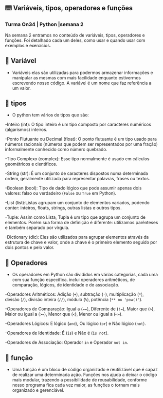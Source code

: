 
## ⌨️ Variáveis, tipos, operadores e funções

  ###   Turma On34 | Python |semana 2 



  Na semana 2 entramos no conteúdo de variáveis, tipos, operadores e funções. Foi detalhado cada um deles, como usar e quando usar com exemplos e exercícios.

## 📌 Variável
- Variáveis elas são utilizadas para podermos armazenar informações e manipular as mesmas com mais facilidade enquanto estivermos escrevendo nosso código. A variável é um nome que faz referência a um valor.

## 📌 tipos
- O python tem vários de tipos que são:

-Inteiro (int): O tipo inteiro é um tipo composto por caracteres numéricos (algarismos) inteiros.

-Ponto Flutuante ou Decimal (float): O ponto flutuante é um tipo usado para números racionais (números que podem ser representados por uma fração) informalmente conhecido como número quebrado.

-Tipo Complexo (complex): Esse tipo normalmente é usado em cálculos geométricos e científicos.

-String (str): É um conjunto de caracteres dispostos numa determinada ordem, geralmente utilizada para representar palavras, frases ou textos.

-Boolean (bool): Tipo de dado lógico que pode assumir apenas dois valores: falso ou verdadeiro (`False` ou `True` em Python).

-List (list):Listas agrupam um conjunto de elementos variados, podendo conter: inteiros, floats, strings, outras listas e outros tipos.

-Tuple: Assim como Lista, Tupla é um tipo que agrupa um conjunto de elementos. Porém sua forma de definição é diferente: utilizamos parênteses e também separado por vírgula.

-Dictionary (dic): Eles são utilizados para agrupar elementos através da estrutura de chave e valor, onde a chave é o primeiro elemento seguido por dois pontos e pelo valor.

## 📌 Operadores
-  Os operadores em Python são divididos em várias categorias, cada uma com sua função específica. inclui operadores aritméticos, de comparação, lógicos, de identidade e de associação.

-Operadores Aritméticos: Adição (`+`), subtração (`-`), multiplicação (`*`), divisão (`/`), divisão inteira (`//`), módulo (`%`), potência (`** ou 'pow()'`).

-Operadores de Comparação: Igual a (`==`), Diferente de (`!=`),  Maior que (`>`),  Maior ou igual a (`>=`), Menor que (`<`), Menor ou igual a (`<=`).

-Operadores Lógicos:  E lógico (`and`), Ou lógico (`or`) e Não lógico (`not`).

-Operadores de Identidade: É (`is`) e Não é (`is not`).

-Operadores de Associação: Operador `in` e Operador `not in`.


## 📌 função

- Uma função é um bloco de código organizado e reutilizável que é capaz de realizar uma determinada ação. Funções nos ajuda a deixar o código mais modular, trazendo a possibilidade de reusabilidade, conforme nosso programa fica cada vez maior, as funções o tornam mais organizado e gerenciável.







